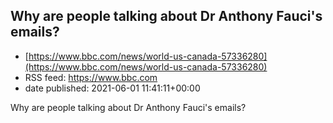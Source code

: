 ## Why are people talking about Dr Anthony Fauci's emails?
 - [https://www.bbc.com/news/world-us-canada-57336280](https://www.bbc.com/news/world-us-canada-57336280)
 - RSS feed: https://www.bbc.com
 - date published: 2021-06-01 11:41:11+00:00

Why are people talking about Dr Anthony Fauci's emails?

